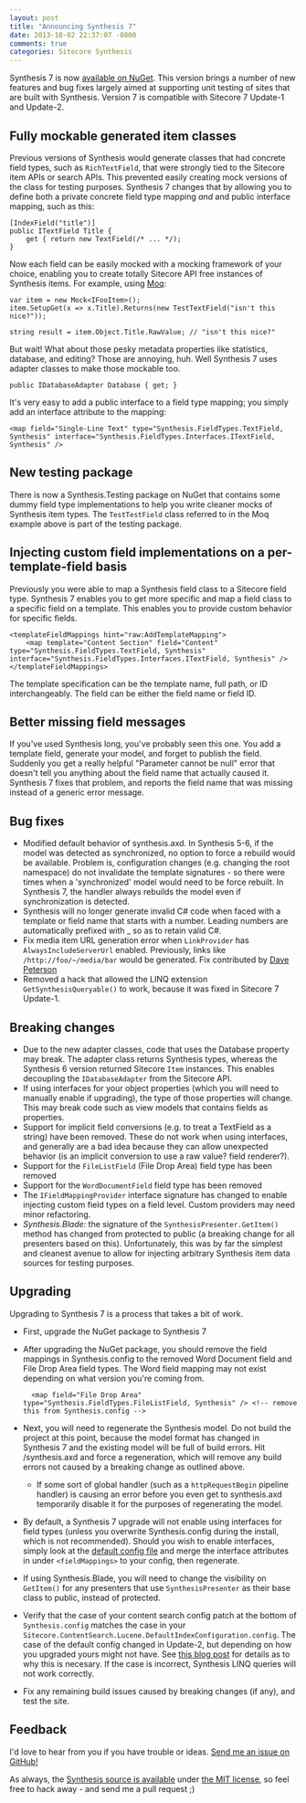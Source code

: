 ```yaml
---
layout: post
title: "Announcing Synthesis 7"
date: 2013-10-02 22:37:07 -0800
comments: true
categories: Sitecore Synthesis
---
```

Synthesis 7 is now [available on NuGet](https://www.nuget.org/packages/Synthesis). This version brings a number of new features and bug fixes largely aimed at supporting unit testing of sites that are built with Synthesis. Version 7 is compatible with Sitecore 7 Update-1 and Update-2.

## Fully mockable generated item classes

Previous versions of Synthesis would generate classes that had concrete field types, such as `RichTextField`, that were strongly tied to the Sitecore item APIs or search APIs. This prevented easily creating mock versions of the class for testing purposes. Synthesis 7 changes that by allowing you to define both a private concrete field type mapping _and_ and public interface mapping, such as this:

    [IndexField("title")]
    public ITextField Title {
        get { return new TextField(/* ... */);
    }

Now each field can be easily mocked with a mocking framework of your choice, enabling you to create totally Sitecore API free instances of Synthesis items. For example, using [Moq](https://github.com/Moq):
	
    var item = new Mock<IFooItem>();
    item.SetupGet(x => x.Title).Returns(new TestTextField("isn't this nice?"));

    string result = item.Object.Title.RawValue; // "isn't this nice?"

But wait! What about those pesky metadata properties like statistics, database, and editing? Those are annoying, huh. Well Synthesis 7 uses adapter classes to make those mockable too.

    public IDatabaseAdapter Database { get; }

It's very easy to add a public interface to a field type mapping; you simply add an interface attribute to the mapping:

    <map field="Single-Line Text" type="Synthesis.FieldTypes.TextField, Synthesis" interface="Synthesis.FieldTypes.Interfaces.ITextField, Synthesis" />

## New testing package

There is now a Synthesis.Testing package on NuGet that contains some dummy field type implementations to help you write cleaner mocks of Synthesis item types. The `TestTestField` class referred to in the Moq example above is part of the testing package.

## Injecting custom field implementations on a per-template-field basis

Previously you were able to map a Synthesis field class to a Sitecore field type. Synthesis 7 enables you to get more specific and map a field class to a specific field on a template. This enables you to provide custom behavior for specific fields.

    <templateFieldMappings hint="raw:AddTemplateMapping">
        <map template="Content Section" field="Content" type="Synthesis.FieldTypes.TextField, Synthesis" interface="Synthesis.FieldTypes.Interfaces.ITextField, Synthesis" />
    </templateFieldMappings>

The template specification can be the template name, full path, or ID interchangeably. The field can be either the field name or field ID.

## Better missing field messages

If you've used Synthesis long, you've probably seen this one. You add a template field, generate your model, and forget to publish the field. Suddenly you get a really helpful "Parameter cannot be null" error that doesn't tell you anything about the field name that actually caused it. Synthesis 7 fixes that problem, and reports the field name that was missing instead of a generic error message.

## Bug fixes

* Modified default behavior of synthesis.axd. In Synthesis 5-6, if the model was detected as synchronized, no option to force a rebuild would be available. Problem is, configuration changes (e.g. changing the root namespace) do not invalidate the template signatures - so there were times when a 'synchronized' model would need to be force rebuilt. In Synthesis 7, the handler always rebuilds the model even if synchronization is detected.
* Synthesis will no longer generate invalid C# code when faced with a template or field name that starts with a number. Leading numbers are automatically prefixed with _ so as to retain valid C#.
* Fix media item URL generation error when `LinkProvider` has `AlwaysIncludeServerUrl` enabled. Previously, links like `/http://foo/~/media/bar` would be generated. Fix contributed by [Dave Peterson](https://github.com/PetersonDave)
* Removed a hack that allowed the LINQ extension `GetSynthesisQueryable()` to work, because it was fixed in Sitecore 7 Update-1.

## Breaking changes

* Due to the new adapter classes, code that uses the Database property may break. The adapter class returns Synthesis types, whereas the Synthesis 6 version returned Sitecore `Item` instances. This enables decoupling the `IDatabaseAdapter` from the Sitecore API.
* If using interfaces for your object properties (which you will need to manually enable if upgrading), the type of those properties will change. This may break code such as view models that contains fields as properties.
* Support for implicit field conversions (e.g. to treat a TextField as a string) have been removed. These do not work when using interfaces, and generally are a bad idea because they can allow unexpected behavior (is an implicit conversion to use a raw value? field renderer?).
* Support for the `FileListField` (File Drop Area) field type has been removed
* Support for the `WordDocumentField` field type has been removed
* The `IFieldMappingProvider` interface signature has changed to enable injecting custom field types on a field level. Custom providers may need minor refactoring.
* _Synthesis.Blade:_ the signature of the `SynthesisPresenter.GetItem()` method has changed from protected to public (a breaking change for all presenters based on this). Unfortunately, this was by far the simplest and cleanest avenue to allow for injecting arbitrary Synthesis item data sources for testing purposes.

## Upgrading

Upgrading to Synthesis 7 is a process that takes a bit of work. 

* First, upgrade the NuGet package to Synthesis 7
* After upgrading the NuGet package, you should remove the field mappings in Synthesis.config to the removed Word Document field and File Drop Area field types. The Word field mapping may not exist depending on what version you're coming from.

        <map field="File Drop Area" type="Synthesis.FieldTypes.FileListField, Synthesis" /> <!-- remove this from Synthesis.config -->

* Next, you will need to regenerate the Synthesis model. Do not build the project at this point, because the model format has changed in Synthesis 7 and the existing model will be full of build errors. Hit /synthesis.axd and force a regeneration, which will remove any build errors not caused by a breaking change as outlined above.
    * If some sort of global handler (such as a `httpRequestBegin` pipeline handler) is causing an error before you even get to synthesis.axd temporarily disable it for the purposes of regenerating the model.
* By default, a Synthesis 7 upgrade will not enable using interfaces for field types (unless you overwrite Synthesis.config during the install, which is not recommended). Should you wish to enable interfaces, simply look at the [default config file](https://github.com/kamsar/Synthesis/blob/master/Source/Synthesis/Synthesis.config) and merge the interface attributes in under `<fieldMappings>` to your config, then regenerate.
* If using Synthesis.Blade, you will need to change the visibility on `GetItem()` for any presenters that use `SynthesisPresenter` as their base class to public, instead of protected.
* Verify that the case of your content search config patch at the bottom of `Synthesis.config` matches the case in your `Sitecore.ContentSearch.Lucene.DefaultIndexConfiguration.config`. The case of the default config changed in Update-2, but depending on how you upgraded yours might not have. See [this blog post](http://kamsar.net/index.php/2013/09/sitecore-7-update-2-and-synthesis-6/) for details as to why this is necesary. If the case is incorrect, Synthesis LINQ queries will not work correctly.
* Fix any remaining build issues caused by breaking changes (if any), and test the site.

## Feedback

I'd love to hear from you if you have trouble or ideas. [Send me an issue on GitHub!](https://github.com/kamsar/Synthesis/issues/new)

As always, the [Synthesis source is available](https://github.com/kamsar/Synthesis) under [the MIT license](http://opensource.org/licenses/MIT), so feel free to hack away - and send me a pull request ;)